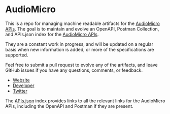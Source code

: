 # AudioMicroThis is a repo for managing machine readable artifacts for the [AudioMicro APIs](http://www.audiomicro.com). The goal is to maintain and evolve an OpenAPI, Postman Collection, and APIs.json index for the [AudioMicro APIs](http://www.audiomicro.com).They are a constant work in progress, and will be updated on a regular basis when new information is added, or more of the specifications are supported.Feel free to submit a pull request to evolve any of the artifacts, and leave GitHub issues if you have any questions, comments, or feedback.- [Website](http://www.audiomicro.com)- [Developer](http://www.audiomicro.com)- [Twitter](https://twitter.com/audiomicro)The [APIs.json](https://github.com/api-evangelist/audiomicro/blob/master/apis.json) index provides links to all the relevant links for the AudioMicro APIs, including the OpenAPI and Postman if they are present.
